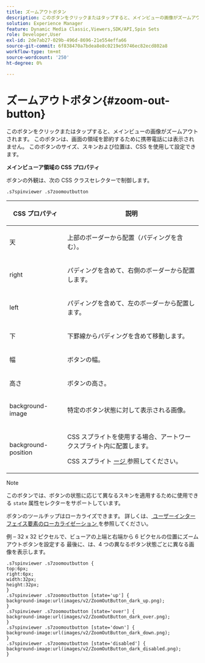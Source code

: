 ```yaml
---
title: ズームアウトボタン
description: このボタンをクリックまたはタップすると、メインビューの画像がズームアウトされます。 このボタンは、画面の領域を節約するために携帯電話には表示されません。 このボタンのサイズ、スキンおよび位置は、CSS を使用して設定できます。
solution: Experience Manager
feature: Dynamic Media Classic,Viewers,SDK/API,Spin Sets
role: Developer,User
exl-id: 2de7ab27-029b-496d-8696-21e554effa66
source-git-commit: 6f838470a7bdea8e8c0219e59746ec82ecd802a8
workflow-type: tm+mt
source-wordcount: '250'
ht-degree: 0%

---
```


# ズームアウトボタン{#zoom-out-button}

このボタンをクリックまたはタップすると、メインビューの画像がズームアウトされます。 このボタンは、画面の領域を節約するために携帯電話には表示されません。 このボタンのサイズ、スキンおよび位置は、CSS を使用して設定できます。

<!--<a id="section_061E550C1C1D4DB2BD663A898895B38C"></a>-->

**メインビューア領域の CSS プロパティ**

ボタンの外観は、次の CSS クラスセレクターで制御します。

```
.s7spinviewer .s7zoomoutbutton
```

<table id="table_94EE3F5BBE4547C0B4943471CEE7EDE4"> 
 <thead> 
  <tr> 
   <th colname="col1" class="entry"> <p> CSS プロパティ </p> </th> 
   <th colname="col2" class="entry"> <p>説明 </p> </th> 
  </tr> 
 </thead>
 <tbody> 
  <tr> 
   <td colname="col1"> <p> <span class="codeph"> 天 </span> </p> </td> 
   <td colname="col2"> <p>上部のボーダーから配置（パディングを含む）。 </p> </td> 
  </tr> 
  <tr> 
   <td colname="col1"> <p> <span class="codeph"> right </span> </p> </td> 
   <td colname="col2"> <p>パディングを含めて、右側のボーダーから配置します。 </p> </td> 
  </tr> 
  <tr> 
   <td colname="col1"> <p> <span class="codeph"> left </span> </p> </td> 
   <td colname="col2"> <p>パディングを含めて、左のボーダーから配置します。 </p> </td> 
  </tr> 
  <tr> 
   <td colname="col1"> <p> <span class="codeph"> 下 </span> </p> </td> 
   <td colname="col2"> <p>下罫線からパディングを含めて移動します。 </p> </td> 
  </tr> 
  <tr> 
   <td colname="col1"> <p> <span class="codeph"> 幅 </span> </p> </td> 
   <td colname="col2"> <p>ボタンの幅。 </p> </td> 
  </tr> 
  <tr> 
   <td colname="col1"> <p> <span class="codeph"> 高さ </span> </p> </td> 
   <td colname="col2"> <p>ボタンの高さ。 </p> </td> 
  </tr> 
  <tr> 
   <td colname="col1"> <p> <span class="codeph"> background-image </span> </p> </td> 
   <td colname="col2"> <p>特定のボタン状態に対して表示される画像。 </p> </td> 
  </tr> 
  <tr> 
   <td colname="col1"> <p> <span class="codeph"> background-position </span> </p> </td> 
   <td colname="col2"> <p>CSS スプライトを使用する場合、アートワークスプライト内に配置します。 </p> <p>CSS スプライト <a href="../../../c-html5-s7-aem-asset-viewers/c-html5-spin-viewer-about/c-html5-spin-viewer-customizingviewer/c-html5-spin-viewer-customizingviewer.md#section-b671c70acf284cb0aea678c2d2e4babc" format="dita" scope="local"> ージ </a> 参照してください。 </p> </td> 
  </tr> 
 </tbody> 
</table>

>[!NOTE]
>
>このボタンでは、ボタンの状態に応じて異なるスキンを適用するために使用できる `state` 属性セレクターをサポートしています。

ボタンのツールチップはローカライズできます。 詳しくは、[ ユーザーインターフェイス要素のローカライゼーション ](../../../c-html5-s7-aem-asset-viewers/c-html5-spin-viewer-about/c-html5-spin-viewer-localization.md#concept-e35c15c9e82648328806cdc6aa255d98) を参照してください。

例 – 32 x 32 ピクセルで、ビューアの上端と右端から 6 ピクセルの位置にズームアウトボタンを設定する 最後に、は、4 つの異なるボタン状態ごとに異なる画像を表示します。

```
.s7spinviewer .s7zoomoutbutton { 
top:6px; 
right:6px; 
width:32px; 
height:32px; 
} 
.s7spinviewer .s7zoomoutbutton [state='up'] { 
background-image:url(images/v2/ZoomOutButton_dark_up.png); 
} 
.s7spinviewer .s7zoomoutbutton [state='over'] {  
background-image:url(images/v2/ZoomOutButton_dark_over.png); 
} 
.s7spinviewer .s7zoomoutbutton [state='down'] {  
background-image:url(images/v2/ZoomOutButton_dark_down.png); 
} 
.s7spinviewer .s7zoomoutbutton [state='disabled'] { 
background-image:url(images/v2/ZoomOutButton_dark_disabled.png); 
}
```
